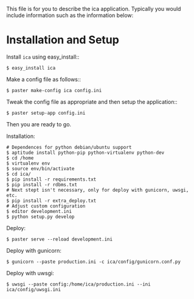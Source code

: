 This file is for you to describe the ica application. Typically
you would include information such as the information below:

Installation and Setup
======================

Install ``ica`` using easy_install::

    $ easy_install ica

Make a config file as follows::

    $ paster make-config ica config.ini

Tweak the config file as appropriate and then setup the application::

    $ paster setup-app config.ini

Then you are ready to go.

Installation:

    # Dependences for python debian/ubuntu support
    $ aptitude install python-pip python-virtualenv python-dev
    $ cd /home
    $ virtualenv env
    $ source env/bin/activate
    $ cd ica/
    $ pip install -r requirements.txt
    $ pip install -r rdbms.txt
    # Next stept isn't necessary, only for deploy with gunicorn, uwsgi, etc.
    $ pip install -r extra_deploy.txt
    # Adjust custom configuration
    $ editor development.ini
    $ python setup.py develop

Deploy:

    $ paster serve --reload development.ini

Deploy with gunicorn:

    $ gunicorn --paste production.ini -c ica/config/gunicorn.conf.py

Deploy with uwsgi:

    $ uwsgi --paste config:/home/ica/production.ini --ini ica/config/uwsgi.ini
